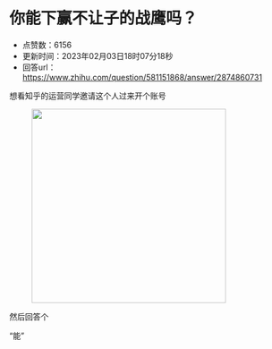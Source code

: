 # 你能下赢不让子的战鹰吗？
- 点赞数：6156
- 更新时间：2023年02月03日18时07分18秒
- 回答url：https://www.zhihu.com/question/581151868/answer/2874860731
<body>
 <p data-pid="AQ-ogGVY">想看知乎的运营同学邀请这个人过来开个账号</p>
 <figure data-size="normal">
  <img src="https://pic1.zhimg.com/50/v2-91468172c14fb68e2b2aa5f9ca3b8e9d_720w.jpg?source=1940ef5c" data-caption="" data-size="normal" data-rawwidth="347" data-rawheight="103" data-original-token="v2-91468172c14fb68e2b2aa5f9ca3b8e9d" data-default-watermark-src="https://pica.zhimg.com/50/v2-78c1153b08db6b55a136be7e5961e00a_720w.jpg?source=1940ef5c" class="content_image" width="347">
 </figure>
 <p data-pid="KtR_oqKl">然后回答个</p>
 <p data-pid="HzMWRHWa">“能”</p>
</body>